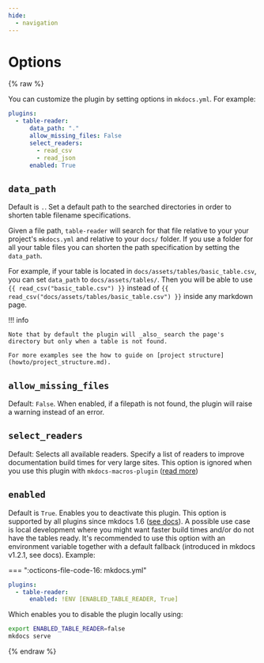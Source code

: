 ```yaml
---
hide:
  - navigation
---
```


# Options
{% raw %}

You can customize the plugin by setting options in `mkdocs.yml`. For example:

```yml
plugins:
  - table-reader:
      data_path: "."
      allow_missing_files: False
      select_readers:
        - read_csv
        - read_json
      enabled: True
```

## `data_path`

Default is `.`. Set a default path to the searched directories in order to shorten table filename specifications.

Given a file path, `table-reader` will search for that file relative to your your project's `mkdocs.yml` and relative to your `docs/` folder. If you use a folder for all your table files you can shorten the path specification by setting the `data_path`.

For example, if your table is located in `docs/assets/tables/basic_table.csv`, you can set `data_path` to `docs/assets/tables/`. Then you will be able to use `{{ read_csv("basic_table.csv") }}` instead of `{{ read_csv("docs/assets/tables/basic_table.csv") }}` inside any markdown page.

!!! info

    Note that by default the plugin will _also_ search the page's directory but only when a table is not found.

    For more examples see the how to guide on [project structure](howto/project_structure.md).

## `allow_missing_files`

Default: `False`. When enabled, if a filepath is not found, the plugin will raise a warning instead of an error.

## `select_readers`

Default: Selects all available readers. Specify a list of readers to improve documentation build times for very large sites. This option is ignored when you use this plugin with `mkdocs-macros-plugin` ([read more](howto/use_jinja2.md))

## `enabled`

Default is `True`. Enables you to deactivate this plugin. This option is supported by all plugins since mkdocs 1.6 ([see docs](https://www.mkdocs.org/user-guide/configuration/#enabled-option)). A possible use case is local development where you might want faster build times and/or do not have the tables ready. It's recommended to use this option with an environment variable together with a default fallback (introduced in mkdocs v1.2.1, see docs). Example:

=== ":octicons-file-code-16: mkdocs.yml"

  ```yaml
  plugins:
    - table-reader:
        enabled: !ENV [ENABLED_TABLE_READER, True]
  ```

Which enables you to disable the plugin locally using:

```bash
export ENABLED_TABLE_READER=false
mkdocs serve
```

{% endraw %}
